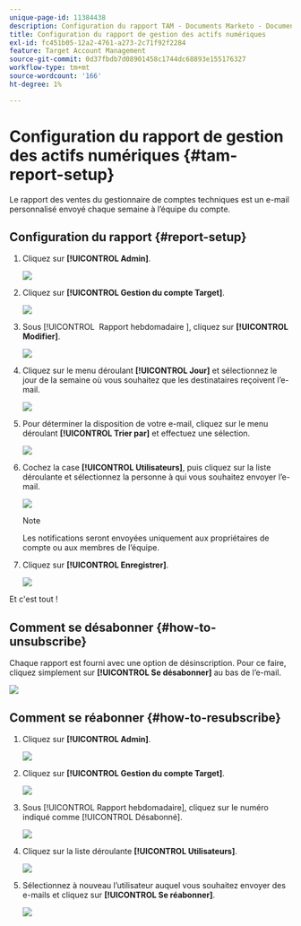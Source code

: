 ```yaml
---
unique-page-id: 11384438
description: Configuration du rapport TAM - Documents Marketo - Documentation du produit
title: Configuration du rapport de gestion des actifs numériques
exl-id: fc451b05-12a2-4761-a273-2c71f92f2284
feature: Target Account Management
source-git-commit: 0d37fbdb7d08901458c1744dc68893e155176327
workflow-type: tm+mt
source-wordcount: '166'
ht-degree: 1%

---
```


# Configuration du rapport de gestion des actifs numériques {#tam-report-setup}

Le rapport des ventes du gestionnaire de comptes techniques est un e-mail personnalisé envoyé chaque semaine à l’équipe du compte.

## Configuration du rapport {#report-setup}

1. Cliquez sur **[!UICONTROL Admin]**.

   ![](assets/one-3.png)

1. Cliquez sur **[!UICONTROL Gestion du compte Target]**.

   ![](assets/tam-report-setup-2.png)

1. Sous [!UICONTROL &#x200B; Rapport hebdomadaire &#x200B;], cliquez sur **[!UICONTROL Modifier]**.

   ![](assets/three-3.png)

1. Cliquez sur le menu déroulant **[!UICONTROL Jour]** et sélectionnez le jour de la semaine où vous souhaitez que les destinataires reçoivent l’e-mail.

   ![](assets/four-4.png)

1. Pour déterminer la disposition de votre e-mail, cliquez sur le menu déroulant **[!UICONTROL Trier par]** et effectuez une sélection.

   ![](assets/five-3.png)

1. Cochez la case **[!UICONTROL Utilisateurs]**, puis cliquez sur la liste déroulante et sélectionnez la personne à qui vous souhaitez envoyer l’e-mail.

   ![](assets/six-2.png)

   >[!NOTE]
   >
   >Les notifications seront envoyées uniquement aux propriétaires de compte ou aux membres de l’équipe.

1. Cliquez sur **[!UICONTROL Enregistrer]**.

   ![](assets/seven-2.png)

Et c&#39;est tout !

## Comment se désabonner {#how-to-unsubscribe}

Chaque rapport est fourni avec une option de désinscription. Pour ce faire, cliquez simplement sur **[!UICONTROL Se désabonner]** au bas de l’e-mail.

![](assets/eight-1.png)

## Comment se réabonner {#how-to-resubscribe}

1. Cliquez sur **[!UICONTROL Admin]**.

   ![](assets/one-3.png)

1. Cliquez sur **[!UICONTROL Gestion du compte Target]**.

   ![](assets/tam-report-setup-10.png)

1. Sous [!UICONTROL Rapport hebdomadaire], cliquez sur le numéro indiqué comme [!UICONTROL Désabonné].

   ![](assets/nine.png)

1. Cliquez sur la liste déroulante **[!UICONTROL Utilisateurs]**.

   ![](assets/ten.png)

1. Sélectionnez à nouveau l’utilisateur auquel vous souhaitez envoyer des e-mails et cliquez sur **[!UICONTROL Se réabonner]**.

   ![](assets/eleven.png)
